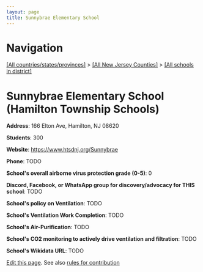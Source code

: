 ```yaml
---
layout: page
title: Sunnybrae Elementary School
---
```

# Navigation

[[All countries/states/provinces]](../../..) > [[All New Jersey Counties]](../..) > [[All schools in district]](..)

# Sunnybrae Elementary School (Hamilton Township Schools)

**Address**: 166 Elton Ave, Hamilton, NJ 08620

**Students**: 300

**Website**: https://www.htsdnj.org/Sunnybrae

**Phone**: TODO

**School's overall airborne virus protection grade (0-5)**: 0

**Discord, Facebook, or WhatsApp group for discovery/advocacy for THIS school**: TODO

**School's policy on Ventilation**: TODO

**School's Ventilation Work Completion**: TODO

**School's Air-Purification**: TODO

**School's CO2 monitoring to actively drive ventilation and filtration**: TODO

**School's Wikidata URL**: TODO


[Edit this page](https://github.com/ventilate-schools/NJ/edit/main/./Hamilton_Township_Schools/Sunnybrae_Elementary_School.md). See also [rules for contribution](../../../contribution-rules/)